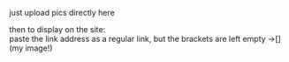 just upload pics directly here

then to display on the site:
<br> paste the link address as a regular link, but the brackets are left empty ->[](my image!)
